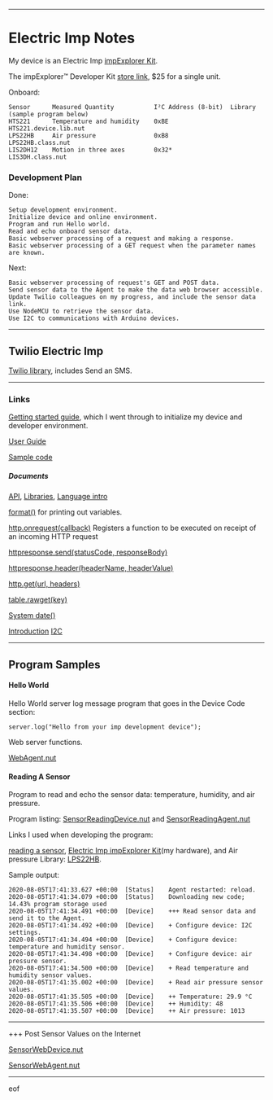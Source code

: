 --------------------------------------------------------------------------------
# Electric Imp Notes

My device is an
Electric Imp [impExplorer Kit](https://developer.electricimp.com/hardware/resources/reference-designs/explorerkit).

The impExplorer™ Developer Kit
[store link](https://store.electricimp.com/collections/featured-products/products/impexplorer-developer-kit?variant=32325242585148),
$25 for a single unit.

Onboard:
````
Sensor      Measured Quantity           I²C Address (8-bit)  Library (sample program below)
HTS221      Temperature and humidity    0xBE                 HTS221.device.lib.nut
LPS22HB     Air pressure                0xB8                 LPS22HB.class.nut
LIS2DH12    Motion in three axes        0x32*                LIS3DH.class.nut
````
### Development Plan

Done:
````
Setup development environment.
Initialize device and online environment.
Program and run Hello world.
Read and echo onboard sensor data.
Basic webserver processing of a request and making a response.
Basic webserver processing of a GET request when the parameter names are known.
````
Next:
````
Basic webserver processing of request's GET and POST data.
Send sensor data to the Agent to make the data web browser accessible.
Update Twilio colleagues on my progress, and include the sensor data link.
Use NodeMCU to retrieve the sensor data.
Use I2C to communications with Arduino devices.
````

--------------------------------------------------------------------------------
## Twilio Electric Imp

[Twilio library](https://developer.electricimp.com/libraries/webservices/twilio),
includes Send an SMS.

--------------------------------------------------------------------------------
### Links

[Getting started guide](https://developer.electricimp.com/gettingstarted/generic),
which I went through to initialize my device and developer environment.

[User Guide](https://developer.electricimp.com/tools/impcentral/impcentralintroduction)

[Sample code](https://developer.electricimp.com/examples)

##### Documents

[API](https://developer.electricimp.com/api),
[Libraries](https://developer.electricimp.com/integrations),
[Language intro](https://developer.electricimp.com/squirrel/squirrel-guide/introduction)

[format()](https://developer.electricimp.com/squirrel/string/format) for printing out variables.

[http.onrequest(callback)](https://developer.electricimp.com/api/http/onrequest)
Registers a function to be executed on receipt of an incoming HTTP request

[httpresponse.send(statusCode, responseBody)](https://developer.electricimp.com/api/httpresponse/send)

[httpresponse.header(headerName, headerValue)](https://developer.electricimp.com/api/httpresponse/header)

[http.get(url, headers)](https://developer.electricimp.com/api/http/get)

[table.rawget(key)](https://developer.electricimp.com/squirrel/table/rawget)

[System date()](https://developer.electricimp.com/squirrel/system/date)

[Introduction](https://developer.electricimp.com/resources/i2c)
[I2C](https://developer.electricimp.com/api/hardware/i2c)

--------------------------------------------------------------------------------
## Program Samples

#### Hello World

Hello World server log message program that goes in the Device Code section:
````
server.log("Hello from your imp development device");
````
Web server functions.

[WebAgent.nut](WebAgent.nut)

#### Reading A Sensor

Program to read and echo the sensor data: temperature, humidity, and air pressure.

Program listing:
[SensorReadingDevice.nut](SensorReadingDevice.nut) and
[SensorReadingAgent.nut](SensorReadingAgent.nut)

Links I used when developing the program:

[reading a sensor](https://developer.electricimp.com/examples/introduction-applications/reading-sensor),
[Electric Imp impExplorer Kit](https://developer.electricimp.com/hardware/resources/reference-designs/explorerkit)(my hardware),
and
Air pressure Library: [LPS22HB](https://developer.electricimp.com/libraries/hardware/lps22hb).

Sample output:
````
2020-08-05T17:41:33.627 +00:00 	[Status] 	Agent restarted: reload.
2020-08-05T17:41:34.079 +00:00 	[Status] 	Downloading new code; 14.43% program storage used
2020-08-05T17:41:34.491 +00:00 	[Device] 	+++ Read sensor data and send it to the Agent.
2020-08-05T17:41:34.492 +00:00 	[Device] 	+ Configure device: I2C settings.
2020-08-05T17:41:34.494 +00:00 	[Device] 	+ Configure device: temperature and humidity sensor.
2020-08-05T17:41:34.498 +00:00 	[Device] 	+ Configure device: air pressure sensor.
2020-08-05T17:41:34.500 +00:00 	[Device] 	+ Read temperature and humidity sensor values.
2020-08-05T17:41:35.002 +00:00 	[Device] 	+ Read air pressure sensor values.
2020-08-05T17:41:35.505 +00:00 	[Device] 	++ Temperature: 29.9 °C
2020-08-05T17:41:35.506 +00:00 	[Device] 	++ Humidity: 48
2020-08-05T17:41:35.507 +00:00 	[Device] 	++ Air pressure: 1013
````

--------------------------------------------------------------------------------
+++ Post Sensor Values on the Internet

[SensorWebDevice.nut](SensorWebDevice.nut)

[SensorWebAgent.nut](SensorWebAgent.nut)

--------------------------------------------------------------------------------
eof